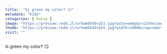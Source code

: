 ```yaml
---
title:  "Is green my color? 😏"
metadate: "hide"
categories: [ Pussy ]
image: "https://preview.redd.it/orhwm0349rp51.jpg?auto=webp&s=1334ecaa461589185bb347a9833ebabfb48d1806"
thumb: "https://preview.redd.it/orhwm0349rp51.jpg?width=1080&crop=smart&auto=webp&s=3fa963104cecc5055a54569852dc75bb9201f08d"
visit: ""
---
```

Is green my color? 😏
